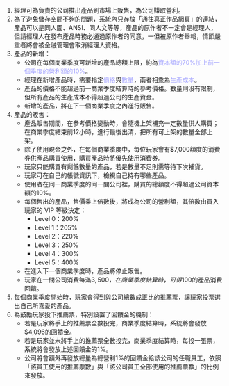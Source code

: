 1. 經理可為負責的公司推出產品到市場上販售，為公司賺取營利。
1. 為了避免儲存空間不夠的問題，系統內只存放「通往真正作品網頁」的連結，產品可以是同人圖、ANSI、同人文等等，產品的原作者不一定會是經理人，但請經理人在發布產品時務必通過原作者的同意，一但被原作者舉報，情節嚴重者將會被金融管理會取消經理人資格。
1. 產品的新增：
    * 公司在每個商業季度可新增的產品總額上限，約為<font color="#A3A3FF">資本額的70%加上前一個季度的營利額的10%</font>。
    * 經理在新增產品時，需要指定<font color="#A3A3FF">價格</font>與<font color="#A3A3FF">數量</font>，兩者相乘為<font color="#A3A3FF">生產成本</font>。
    * 產品的價格不能超過前一商業季度結算時的參考價格。數量則沒有限制，但所有產品的生產成本不得超過公司的生產資金。
    * 新增的產品，將在下一個商業季度之內進行販售。
1. 產品的販售：
    * 產品販售期間，在參考價格變動時，會隨機上架補充一定數量供人購買；在商業季度結束前12小時，進行最後出清，把所有可上架的數量全部上架。
    * 除了使用現金之外，在每個商業季度中，每位玩家會有$7,000額度的消費券供產品購買使用，購買產品時將優先使用消費券。
    * 玩家只能購買有剩餘數量的產品，若是數量不足則需等待下次補貨。
    * 玩家可在自己的帳號資訊下，檢視自己持有哪些產品。
    * 使用者在同一商業季度的同一間公司裡，購買的總額度不得超過公司資本額的10%。
    * 每個售出的產品，售價乘上倍數後，將成為公司的營利額，其倍數由買入玩家的 VIP 等級決定：
        * Level 0：200%
        * Level 1：205%
        * Level 2：220%
        * Level 3：250%
        * Level 4：300%
        * Level 5：400%
    * 在進入下一個商業季度時，產品將停止販售。
    * 玩家在一間公司消費每滿$3,500，在商業季度結算時，可得$100的產品消費回饋。
1. 每個商業季度開始時，玩家會得到與公司總數成正比的推薦票，讓玩家投票選出自己所喜愛的產品。
1. 為鼓勵玩家投下推薦票，特別設置了回饋金的機制：
    * 若是玩家將手上的推薦票全數投完，商業季度結算時，系統將會發放$4,096的回饋金。
    * 若是玩家並未將手上的推薦票全數投完，商業季度結算時，每投一張票，系統將會發放上述回饋金的1%。
    * 公司將會額外再發放總量為總營利1%的回饋金給該公司的任職員工，依照「該員工使用的推薦票數」與「該公司員工全部使用的推薦票數」的比例來發放。